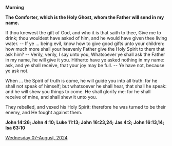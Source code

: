 **Morning**

**The Comforter, which is the Holy Ghost, whom the Father will send in my name.**
 
If thou knewest the gift of God, and who it is that saith to thee, Give me to drink; thou wouldest have asked of him, and he would have given thee living water. -- If ye ... being evil, know how to give good gifts unto your children: how much more shall your heavenly Father give the Holy Spirit to them that ask him? -- Verily, verily, I say unto you, Whatsoever ye shall ask the Father in my name, he will give it you. Hitherto have ye asked nothing in my name: ask, and ye shall receive, that your joy may be full. -- Ye have not, because ye ask not.
 
When ... the Spirit of truth is come, he will guide you into all truth: for he shall not speak of himself; but whatsoever he shall hear, that shall he speak: and he will shew you things to come. He shall glorify me: for he shall receive of mine, and shall shew it unto you.
 
They rebelled, and vexed his Holy Spirit: therefore he was turned to be their enemy, and He fought against them.  

**John 14:26; John 4:10; Luke 11:13; John 16:23,24; Jas 4:2; John 16:13,14; Isa 63:10**

[Wednesday 07-August, 2024](https://t.me/daily_light)
